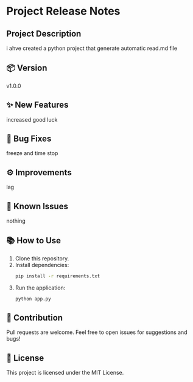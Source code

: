 # Project Release Notes

## Project Description
i ahve created a python project that generate automatic read.md file

## 📦 Version
v1.0.0

## ✨ New Features
increased good luck

## 🐛 Bug Fixes
freeze and time stop

## ⚙️ Improvements
lag

## 🚧 Known Issues
nothing

## 📚 How to Use
1. Clone this repository.
2. Install dependencies:
    ```bash
    pip install -r requirements.txt
    ```
3. Run the application:
    ```bash
    python app.py
    ```

## 🤝 Contribution
Pull requests are welcome. Feel free to open issues for suggestions and bugs!

## 📝 License
This project is licensed under the MIT License.
###